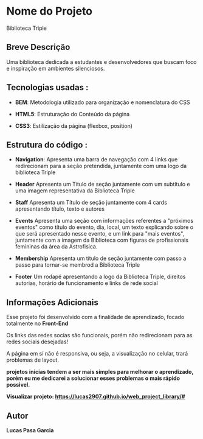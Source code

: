 # Nome do Projeto

Biblioteca Triple

## Breve Descrição

Uma biblioteca dedicada a estudantes e desenvolvedores que buscam foco e inspiração em ambientes silenciosos.

## Tecnologias usadas :

- **BEM**: Metodologia utilizado para organização e nomenclatura do CSS

- **HTML5**: Estruturação do Conteúdo da página

- **CSS3**: Estilização da página (flexbox, position)


## Estrutura do código :

- **Navigation**: Apresenta uma barra de navegação com 4 links que redirecionam para a seção pretendida, juntamente com uma logo da biblioteca Triple

- **Header**  Apresenta um Título de seção juntamente com um subtítulo e uma imagem representativa da Biblioteca Triple

- **Staff** Apresenta um Título de seção juntamente com 4 cards apresentando título, texto e autores

- **Events** Apresenta uma seção com informações referentes a "próximos eventos" como título do evento, dia, local, um texto explicando sobre o que será apresentado nesse evento, e um link para "mais eventos", juntamente com a imagem da Biblioteca com figuras de profissionais femininas da área da Astrofisica.

- **Membership** Apresenta um título de seção juntamente com passo a passo para tornar-se membrod a Biblioteca Triple

- **Footer** Um rodapé apresentando a logo da Biblioteca Triple, direitos autorias, horário de funcionamento e links de rede social

## Informações Adicionais

Esse projeto foi desenvolvido com a finalidade de aprendizado, focado totalmente no **Front-End** 

Os links das redes socias são funcionais, porém não redirecionam para as redes sociais desejadas!

A página em sí não é responsiva, ou seja, a visualização no celular, trará problemas de layout.

**projetos inicias tendem a ser mais simples para melhorar o aprendizado, porém eu me dedicarei a solucionar esses problemas o mais rápido possivel.**

**Visualizar projeto: https://lucas2907.github.io/web_project_library/#**

## Autor

**Lucas Pasa Garcia**
